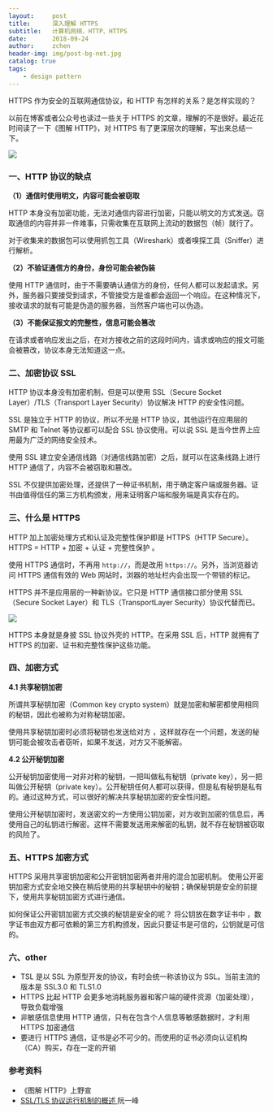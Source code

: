 ```yaml
---
layout:     post
title:      深入理解 HTTPS
subtitle:   计算机网络、HTTP、HTTPS
date:       2018-09-24
author:     zchen
header-img: img/post-bg-net.jpg
catalog: true
tags:
    - design pattern
---
```


HTTPS 作为安全的互联网通信协议，和 HTTP 有怎样的关系？是怎样实现的？

以前在博客或者公众号也读过一些关于 HTTPS 的文章，理解的不是很好。最近花时间读了一下《图解 HTTP》，对 HTTPS 有了更深层次的理解，写出来总结一下。

![](http://pflcp4mcc.bkt.clouddn.com/Snipaste_2018-08-19_17-45-14.png)

### 一、HTTP 协议的缺点
**（1）通信时使用明文，内容可能会被窃取**

HTTP 本身没有加密功能，无法对通信内容进行加密，只能以明文的方式发送。窃取通信的内容并非一件难事，只需收集在互联网上流动的数据包（帧）就行了。

对于收集来的数据包可以使用抓包工具（Wireshark）或者嗅探工具（Sniffer）进行解析。

**（2）不验证通信方的身份，身份可能会被伪装**

使用 HTTP 通信时，由于不需要确认通信方的身份，任何人都可以发起请求。另外，服务器只要接受到请求，不管接受方是谁都会返回一个响应。在这种情况下，接收请求的就有可能是伪造的服务器，当然客户端也可以伪造。

**（3）不能保证报文的完整性，信息可能会篡改**

在请求或者响应发出之后，在对方接收之前的这段时间内，请求或响应的报文可能会被篡改，协议本身无法知道这一点。

### 二、加密协议 SSL

HTTP 协议本身没有加密机制，但是可以使用 SSL（Secure Socket Layer）/TLS（Transport Layer Security）协议解决 HTTP 的安全性问题。

SSL 是独立于 HTTP 的协议，所以不光是 HTTP 协议，其他运行在应用层的 SMTP 和 Telnet 等协议都可以配合 SSL 协议使用。可以说 SSL 是当今世界上应用最为广泛的网络安全技术。

使用 SSL 建立安全通信线路（对通信线路加密）之后，就可以在这条线路上进行 HTTP 通信了，内容不会被窃取和篡改。

SSL  不仅提供加密处理，还提供了一种证书机制，用于确定客户端或服务器。证书由值得信任的第三方机构颁发，用来证明客户端和服务端是真实存在的。

### 三、什么是 HTTPS

HTTP 加上加密处理方式和认证及完整性保护即是 HTTPS（HTTP Secure）。HTTPS = HTTP + 加密 + 认证 + 完整性保护 。

使用 HTTPS 通信时，不再用 `http://`，而是改用 `https://`。另外，当浏览器访问 HTTPS 通信有效的 Web 网站时，浏器的地址栏内会出现一个带锁的标记。

HTTPS 并不是应用层的一种新协议。它只是 HTTP 通信接口部分使用 SSL（Secure Socket Layer）和 TLS（TransportLayer Security）协议代替而已。

![](http://pflcp4mcc.bkt.clouddn.com/1.png)

HTTPS 本身就是身披 SSL 协议外壳的 HTTP。在采用 SSL 后，HTTP 就拥有了 HTTPS 的加密、证书和完整性保护这些功能。

### 四、加密方式

**4.1 共享秘钥加密**

所谓共享秘钥加密（Common key crypto system）就是加密和解密都使用相同的秘钥，因此也被称为对称秘钥加密。

 使用共享秘钥加密时必须将秘钥也发送给对方 ，这样就存在一个问题，发送的秘钥可能会被攻击者窃听，如果不发送，对方又不能解密。

**4.2 公开秘钥加密**

公开秘钥加密使用一对非对称的秘钥，一把叫做私有秘钥（private key），另一把叫做公开秘钥（private key）。公开秘钥任何人都可以获得，但是私有秘钥是私有的。通过这种方式，可以很好的解决共享秘钥加密的安全性问题。

使用公开秘钥加密时，发送密文的一方使用公钥加密，对方收到加密的信息后，再使用自己的私钥进行解密。这样不需要发送用来解密的私钥，就不存在秘钥被窃取的风险了。

### 五、HTTPS 加密方式

HTTPS 采用共享密钥加密和公开密钥加密两者并用的混合加密机制。 使用公开密钥加密方式安全地交换在稍后使用的共享秘钥中的秘钥；确保秘钥是安全的前提下，使用共享秘钥加密方式进行通信。

如何保证公开密钥加密方式交换的秘钥是安全的呢？ 将公钥放在数字证书中 ，数字证书由双方都可依赖的第三方机构颁发，因此只要证书是可信的，公钥就是可信的。

### 六、other

 - TSL 是以 SSL 为原型开发的协议，有时会统一称该协议为 SSL。当前主流的版本是 SSL3.0 和 TLS1.0
 - HTTPS 比起 HTTP 会更多地消耗服务器和客户端的硬件资源（加密处理），导致负载增强
 - 非敏感信息使用 HTTP 通信，只有在包含个人信息等敏感数据时，才利用 HTTPS 加密通信
 - 要进行 HTTPS 通信，证书是必不可少的。而使用的证书必须向认证机构（CA）购买，存在一定的开销

### 参考资料

 - 《图解 HTTP》上野宣
 - [SSL/TLS 协议运行机制的概述 ](http://www.ruanyifeng.com/blog/2014/02/ssl_tls.html) 阮一峰